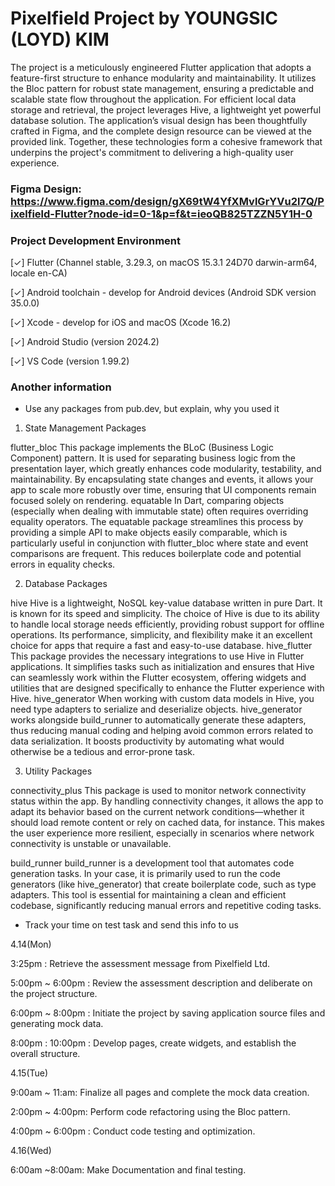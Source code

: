 # Pixelfield Project by YOUNGSIC (LOYD) KIM

 The project is a meticulously engineered Flutter application that adopts a feature-first structure to enhance modularity and maintainability. It utilizes the Bloc pattern for robust state management, ensuring a predictable and scalable state flow throughout the application. For efficient local data storage and retrieval, the project leverages Hive, a lightweight yet powerful database solution. The application’s visual design has been thoughtfully crafted in Figma, and the complete design resource can be viewed at the provided link. Together, these technologies form a cohesive framework that underpins the project's commitment to delivering a high-quality user experience. 
 
### Figma Design: https://www.figma.com/design/gX69tW4YfXMvlGrYVu2l7Q/Pixelfield-Flutter?node-id=0-1&p=f&t=ieoQB825TZZN5Y1H-0

### Project Development Environment 

[✓] Flutter (Channel stable, 3.29.3, on macOS 15.3.1 24D70 darwin-arm64, locale
    en-CA)

[✓] Android toolchain - develop for Android devices (Android SDK version 35.0.0)

[✓] Xcode - develop for iOS and macOS (Xcode 16.2)

[✓] Android Studio (version 2024.2)

[✓] VS Code (version 1.99.2)

### Another information

- Use any packages from pub.dev, but explain, why you used it 

1. State Management Packages

flutter_bloc This package implements the BLoC (Business Logic Component) pattern. It is used for separating business logic from the presentation layer, which greatly enhances code modularity, testability, and maintainability. By encapsulating state changes and events, it allows your app to scale more robustly over time, ensuring that UI components remain focused solely on rendering.
equatable In Dart, comparing objects (especially when dealing with immutable state) often requires overriding equality operators. The equatable package streamlines this process by providing a simple API to make objects easily comparable, which is particularly useful in conjunction with flutter_bloc where state and event comparisons are frequent. This reduces boilerplate code and potential errors in equality checks.

2. Database Packages

hive Hive is a lightweight, NoSQL key-value database written in pure Dart. It is known for its speed and simplicity. The choice of Hive is due to its ability to handle local storage needs efficiently, providing robust support for offline operations. Its performance, simplicity, and flexibility make it an excellent choice for apps that require a fast and easy-to-use database.
hive_flutter This package provides the necessary integrations to use Hive in Flutter applications. It simplifies tasks such as initialization and ensures that Hive can seamlessly work within the Flutter ecosystem, offering widgets and utilities that are designed specifically to enhance the Flutter experience with Hive.
hive_generator When working with custom data models in Hive, you need type adapters to serialize and deserialize objects. hive_generator works alongside build_runner to automatically generate these adapters, thus reducing manual coding and helping avoid common errors related to data serialization. It boosts productivity by automating what would otherwise be a tedious and error-prone task.

3. Utility Packages

connectivity_plus This package is used to monitor network connectivity status within the app. By handling connectivity changes, it allows the app to adapt its behavior based on the current network conditions—whether it should load remote content or rely on cached data, for instance. This makes the user experience more resilient, especially in scenarios where network connectivity is unstable or unavailable.

build_runner build_runner is a development tool that automates code generation tasks. In your case, it is primarily used to run the code generators (like hive_generator) that create boilerplate code, such as type adapters. This tool is essential for maintaining a clean and efficient codebase, significantly reducing manual errors and repetitive coding tasks.

- Track your time on test task and send this info to us

4.14(Mon) 

3:25pm : Retrieve the assessment message from Pixelfield Ltd.

5:00pm ~ 6:00pm : Review the assessment description and deliberate on the project structure.

6:00pm ~ 8:00pm : Initiate the project by saving application source files and generating mock data.

8:00pm : 10:00pm : Develop pages, create widgets, and establish the overall structure.

4.15(Tue)  

9:00am ~ 11:am: Finalize all pages and complete the mock data creation.

2:00pm ~ 4:00pm: Perform code refactoring using the Bloc pattern.

4:00pm ~ 6:00pm : Conduct code testing and optimization.

4.16(Wed)  

6:00am ~8:00am: Make Documentation and final testing.
